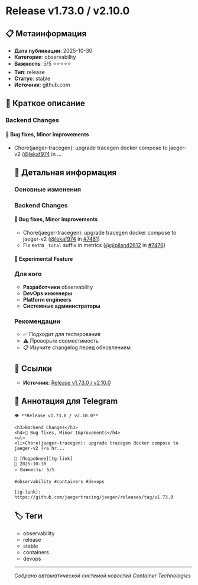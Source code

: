 # Release v1.73.0 / v2.10.0

## 📋 Метаинформация

- **Дата публикации**: 2025-10-30
- **Категория**: observability
- **Важность**: 5/5 ⭐⭐⭐⭐⭐
- **Тип**: release
- **Статус**: stable
- **Источник**: github.com

## 🎯 Краткое описание

<h3>Backend Changes</h3>
<h4>🐞 Bug fixes, Minor Improvements</h4>
<ul>
<li>Chore(jaeger-tracegen): upgrade tracegen docker compose to jaeger-v2 (<a href="https://github.com/lekaf974">@lekaf974</a> in ...

## 📝 Детальная информация

### Основные изменения
<h3>Backend Changes</h3>
<h4>🐞 Bug fixes, Minor Improvements</h4>
<ul>
<li>Chore(jaeger-tracegen): upgrade tracegen docker compose to jaeger-v2 (<a href="https://github.com/lekaf974">@lekaf974</a> in <a href="https://github.com/jaegertracing/jaeger/pull/7481">#7481</a>)</li>
<li>Fix extra <code>_total</code> suffix in metrics (<a href="https://github.com/pipiland2612">@pipiland2612</a> in <a href="https://github.com/jaegertracing/jaeger/pull/7476">#7476</a>)</li>
</ul>
<h4>🚧 Experimental Feature

### Для кого
- **Разработчики** observability
- **DevOps инженеры**
- **Platform engineers**
- **Системные администраторы**

### Рекомендации
- ✅ Подходит для тестирования
- ⚠️ Проверьте совместимость
- 📋 Изучите changelog перед обновлением

## 🔗 Ссылки

- **Источник**: [Release v1.73.0 / v2.10.0][main-link]

[main-link]: https://github.com/jaegertracing/jaeger/releases/tag/v1.73.0

## 📱 Аннотация для Telegram

```
👁️ **Release v1.73.0 / v2.10.0**

<h3>Backend Changes</h3>
<h4>🐞 Bug fixes, Minor Improvements</h4>
<ul>
<li>Chore(jaeger-tracegen): upgrade tracegen docker compose to jaeger-v2 (<a hr...

🔗 [Подробнее][tg-link]
📅 2025-10-30
⭐ Важность: 5/5

#observability #containers #devops

[tg-link]: https://github.com/jaegertracing/jaeger/releases/tag/v1.73.0
```

## 🏷️ Теги

- observability
- release
- stable
- containers
- devops

---
*Собрано автоматической системой новостей Container Technologies*